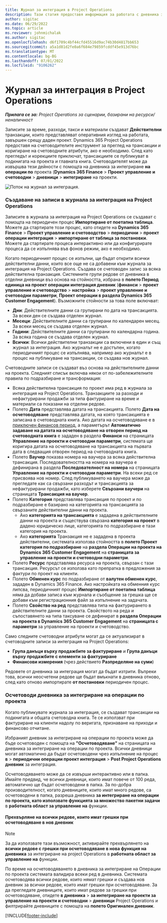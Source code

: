 ```yaml
---
title: Журнал за интеграция в Project Operations
description: Тази статия предоставя информация за работата с дневника за интеграция в Операции по проекта.
author: sigitac
ms.date: 06/29/2022
ms.topic: article
ms.reviewer: johnmichalak
ms.author: sigitac
ms.openlocfilehash: d6f1709c4bf44cfd45516d9ac74b30d4817bb653
ms.sourcegitcommit: a5a1d81d2fe0a6f684e79859fcddf45e913d76bc
ms.translationtype: MT
ms.contentlocale: bg-BG
ms.lasthandoff: 07/01/2022
ms.locfileid: "9106262"
---
```

# <a name="integration-journal-in-project-operations"></a>Журнал за интеграция в Project Operations

_**Прилага се за:** Project Operations за сценарии, базирани на ресурси/неналичност_

Записите за време, разходи, такси и материали създават **Действителни** транзакции, които представляват оперативния изглед на работата, завършен срещу даден проект. Dynamics 365 Project Operations предоставя на счетоводителите инструмент за преглед на трансакции и коригиране на счетоводните атрибути, ако е необходимо. След като прегледът и корекциите приключат, трансакциите се публикуват в подкнигата на проекта и главната книга. Счетоводителят може да извършва тези дейности с помощта на дневника за интегриране **на операции по** проекта (**Dynamics 365 Finance** > **Проект управление и счетоводни** > **дневници** > **интегриране** на проекти.

![Поток на журнал за интеграция.](./media/IntegrationJournal.png)

### <a name="create-records-in-the-project-operations-integration-journal"></a>Създаване на записи в журнала за интеграция на Project Operations

Записите в журнала за интеграция на Project Operations се създават с помощта на периодичен процес **Импортиране от поетапна таблица**. Можете да стартирате този процес, като отидете на **Dynamics 365 Finance** > **Проект управление и счетоводство** > **периодични** > **проект операции интеграция** > **импортиране от таблица за постановки**. Можете да стартирате процеса интерактивно или да конфигурирате процеса да се изпълнява във фонов режим, ако е необходимо.

Когато периодичният процес се изпълни, ще бъдат открити всички действителни данни, които все още не са добавени към журнала за интеграция на Project Operations. Създава се счетоводен запис за всяка действителна транзакция.
Системните групи редове от дневника в отделни дневници въз основа на стойността, избрана в **полето Период единица на проект операции интеграция дневник** (**финанси** > **проект управление и счетоводство** > **настройка** > **проект управление и счетоводни параметри**, **Проект операции в раздела Dynamics 365 Customer Engagement**). Възможните стойности за това поле включват:

  - **Дни**: Действителните данни са групирани по дата на трансакцията. За всеки ден се създава отделен журнал.
  - **Месеци**: Действителните данни са групирани по календарен месец. За всеки месец се създава отделен журнал.
  - **Години**: Действителните данни са групирани по календарна година. За всяка година се създава отделен журнал.
  - **Всички**: Всички действителни транзакции са включени в един и същ журнал за интеграция. Ако журналът не е достъпен, когато периодичният процес се изпълнява, например ако журналът е в процес на публикуване на трансакции, се създава нов журнал.

Счетоводните записи се създават въз основа на действителните данни на проекта. Следният списък включва някои от по-забележителните правила по подразбиране и трансформация:

  - Всяка действителна трансакция по проект има ред в журнала за интеграция на Project Operations. Транзакциите за разходи и нефактурирани продажби за типа фактуриране на време и материали са показани на отделни редове.
  - Полето **Дата** представлява датата на трансакцията. Полето **Дата на осчетоводяване** представлява датата, на която трансакцията е записана в счетоводната книга. Ако датата на осчетоводяване е в [приключен финансов период](/dynamics365/finance/general-ledger/close-general-ledger-at-period-end), а параметърът **Автоматично задаване на датата на осчетоводяване на отворен период на счетоводната книга** е зададен в раздела **Финанси** на страницата **Управление на проекти и счетоводни параметри**, системата ще коригира датата на осчетоводяване на трансакцията на първата дата в следващия отворен период на счетоводната книга.
  - Полето **Ваучер** показва номера на ваучера за всяка действителна трансакция. Последователността на номера на ваучера е дефинирана в раздела **Последователност на номера** на страницата **Управление на проекти и счетоводни параметри**. На всеки ред се присвоява нов номер. След публикуването на ваучера може да прегледате как са свързани разходът и трансакцията за нефактурирани продажби, като изберете **Свързани ваучери** на страницата **Трансакция на ваучер**.
  - Полето **Категория** представлява трансакция по проект и по подразбиране е базирано на категорията на трансакцията за свързаните действителни данни на проекта.
    - Ако **категорията на трансакцията** е зададена в действителните данни на проекта и съществува свързана **категория на проект** в дадено юридическо лице, категорията по подразбиране е тази категория на проекта.
    - Ако **категорията** Транзакция не е зададена в проекта действителни, системата използва стойността в **полето Проект категория по подразбиране** на **раздела Операции на проекта на Dynamics 365 Customer Engagement** на **страницата за управление на проекти и счетоводни параметри**.
  - Полето **Ресурс** представлява ресурса на проекта, свързан с тази трансакция. Ресурсът се използва като препратка в предложения за фактури по проект на клиенти.
  - Полето **Обменен курс** по подразбиране от **валутен обменен курс**, зададен в Dynamics 365 Finance. Ако настройката на обменния курс липсва, периодичният процес **Импортиране от поетапна таблица** няма да добави записа към журнала и съобщение за грешка ще се добави към регистрационния файл за изпълнение на задачата.
  - Полето **Свойство на ред** представлява типа на фактурирането в действителните данни за проекта. Свойството на реда и съпоставянето на типа таксуване се дефинират в **раздела Операции на проекта в Dynamics 365 Customer Engagement** на **страницата с параметри** за управление на проекти и счетоводство.

Само следните счетоводни атрибути могат да се актуализират в счетоводните записи за интеграция на Project Operations:

- **Група данъци върху продажбите за фактуриране** и **Група данъци върху продажбите с елементи за фактуриране**
- **Финансови измерения** (чрез действието **Разпределяне на суми**)

Редовете от дневника за интеграция могат да бъдат изтрити. Въпреки това, всички неосчетени редове ще бъдат вмъкнати в дневника отново, след като отново импортирате **от постановки** периодичен процес.

### <a name="post-the-project-operations-integration-journal"></a>Осчетоводи дневника за интегриране на операции по проекта

Когато публикувате журнала за интеграция, се създават трансакции на подкнигата и общата счетоводна книга. Те се използват при фактуриране на клиенти надолу по веригата, признаване на приходи и финансово отчитане.

Избраният дневник за интегриране на операции по проекта може да бъде осчетоводен с помощта на **"Осчетоводяване"** на страницата на дневника за интегриране на операции по проекта. Всички дневници могат автоматично да бъдат осчетоводени чрез изпълнение на процес **в** > **периодични операции проект интеграция** > **Post Project Operations дневник** за интеграция.

Осчетоводяването може да се извърши интерактивно или в папка. Имайте предвид, че всички дневници, които имат повече от 100 реда, автоматично ще бъдат осчетоводени в папка. За по-добра производителност, когато дневниците, които имат много редове, са осчетоводени в папка, разреша дневника **за интегриране на операции по проекта, като използвате функцията за множество пакетни задачи** в **работната област за управление на** функции. 

#### <a name="transfer-all-lines-that-have-posting-errors-to-a-new-journal"></a>Прехвърляне на всички редове, които имат грешки при осчетоводяване в нов дневник

> [!NOTE]
> За да използвате тази възможност, активирайте прехвърлянето на **всички редове с грешки при осчетоводяване в нова функция на дневника** за интегриране на project Operations в **работната област за управление на** функции.

По време на осчетоводяването в дневника за интегриране на Операции по проекта системата валидира всеки ред в дневника. Системата осчетоводява всички редове, които нямат грешки и създава нов дневник за всички редове, които имат грешки при осчетоводяване. За да прегледате дневниците, които имат редове за грешки при осчетоводяване, отидете **в дневника** > **за интегриране на проекти за управление на проекти и счетоводни** > **дневници** Project Operations и филтрирайте дневниците с помощта на **полето Оригинален дневник**.

[!INCLUDE[footer-include](../includes/footer-banner.md)]
